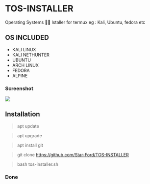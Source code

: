 # TOS-INSTALLER
Operating Systems 📱📲 Istaller for termux eg : Kali, Ubuntu, fedora etc

## OS INCLUDED
* KALI LINUX
* KALI NETHUNTER
* UBUNTU
* ARCH LINUX
* FEDORA
* ALPINE

### Screenshot
<img src="https://i.ibb.co/wdHZZKv/screenshot.png"/>

## Installation 

> apt update

> apt upgrade

> apt install git

> git clone https://github.com/Star-Ford/TOS-INSTALLER

> bash tos-installer.sh

### Done
